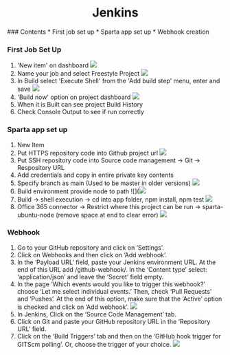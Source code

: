 <h1 style="text-align: center;">Jenkins</h1>
### Contents
* First job set up
* Sparta app set up
* Webhook creation

### First Job Set Up
1. 'New item' on dashboard
![](https://i.imgur.com/NoRfGn9.png)
2. Name your job and select Freestyle Project
![](https://i.imgur.com/sJJ0WhH.png)
3. In Build select 'Execute Shell' from the 'Add build step' menu, enter and save
![](https://i.imgur.com/3zGK9hA.png)
4. 'Build now' option on project dashboard
![](https://i.imgur.com/At8AsgM.png)
5. When it is Built can see project Build History
6. Check Console Output to see if run correctly

### Sparta app set up
1. New Item
2. Put HTTPS repository code into Github project url
![](https://i.imgur.com/yLHeQf5.png)
3. Put SSH repository code into Source code management -> Git -> Respository URL
4. Add credentials and copy in entire private key contents
5. Specify branch as main (Used to be master in older versions)
![](https://i.imgur.com/ZuYuAIe.png)
6. Build environment provide node to path
![](![](https://i.imgur.com/pdaY98T.png)
7. Build -> shell execution -> cd into app folder, npm install, npm test
![](https://i.imgur.com/Kx09Blc.png)
8. Office 365 connector -> Restrict where this project can be run -> sparta-ubuntu-node (remove space at end to clear error)
![](https://i.imgur.com/maLWMs6.png)


### Webhook
1. Go to your GitHub repository and click on ‘Settings’.
2. Click on Webhooks and then click on ‘Add webhook’.
3. In the ‘Payload URL’ field, paste your Jenkins environment URL. At the end of this URL add /github-webhook/. In the ‘Content type’ select: ‘application/json’ and leave the ‘Secret’ field empty.
4. In the page ‘Which events would you like to trigger this webhook?’ choose ‘Let me select individual events.’ Then, check ‘Pull Requests’ and ‘Pushes’. At the end of this option, make sure that the ‘Active’ option is checked and click on ‘Add webhook’.
![](https://i.imgur.com/Xh1AFmu.png)
5. In Jenkins, Click on the ‘Source Code Management’ tab.
6. Click on Git and paste your GitHub repository URL in the ‘Repository URL’ field.
7. Click on the ‘Build Triggers’ tab and then on the ‘GitHub hook trigger for GITScm polling’. Or, choose the trigger of your choice.
![](https://i.imgur.com/J8DqJb2.png)
